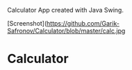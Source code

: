 Calculator App created with Java Swing.

[Screenshot](https://github.com/Garik-Safronov/Calculator/blob/master/calc.jpg

# Calculator
